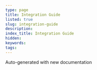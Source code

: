 ```yaml
---
type: page
title: Integration Guide
listed: true
slug: integration-guide
description: 
index_title: Integration Guide
hidden: 
keywords: 
tags: 
---
```


Auto-generated with new documentation